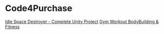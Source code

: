 # Code4Purchase

[Idle Space Destroyer - Complete Unity Project](https://www.codester.com/items/11938/idle-space-destroyer-complete-unity-project)
[Gym Workout BodyBuilding & Fitness](https://www.sellmyapp.com/downloads/gym-workout-pro/)
